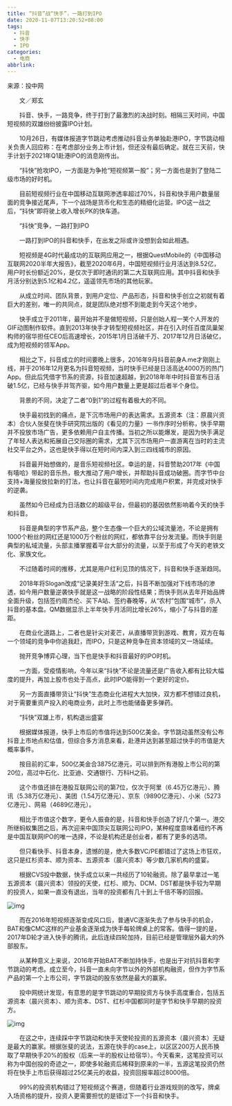 ```yaml
---
title: “抖音”战“快手”，一路打到IPO
date: 2020-11-07T13:20:52+08:00
tags:
  - 抖音
  - 快手
  - IPO
categories:
  - 电商
abbrlink:
---
```


来源：投中网

　　文／郑玄

　　抖音、快手，一路竞争，终于打到了最激烈的决战时刻。相隔三天时间，中国短视频的双雄纷纷披露IPO计划。

　　10月26日，有媒体报道字节跳动考虑推动抖音业务单独赴港IPO，字节跳动相关负责人回应称：在考虑部分业务上市计划，但还没有最后确定。就在三天前，快手计划于2021年Q1赴港IPO的消息刚传出。

　　“抖快”抢攻IPO，一方面是为争抢“短视频第一股”；另一方面也是到了登陆二级市场的好时机。

　　目前短视频行业在中国移动互联网渗透率超过70%，抖音和快手用户数量层面的竞争接近尾声，下一个战场是货币化和生态的精细化运营。IPO这一战之后，“抖快”即将驶上收入增长PK的快车道。

　　“抖快”竞争，一路打到IPO

　　一路打到IPO的抖音和快手，在出发之际或许没想到会如此相遇。

　　短视频是4G时代最成功的互联网应用之一，根据QuestMobile的《中国移动互联网2020半年大报告》，截至2020年6月，中国短视频行业月活达到8.52亿，用户时长份额近20%，是仅次于即时通讯的第二大互联网应用。其中抖音和快手月活分别达到5.1亿和4.2亿，遥遥领先市场的其他玩家。

　　从成立时间、团队背景，到用户定位、产品形态，抖音和快手创立之初就有着巨大的差别，唯一的共同点，就是团队绝对想不到能走到今天这个地步。

　　快手成立于2011年，最开始并不是做短视频，只是创始人程一笑个人开发的GIF动图制作软件。直到2013年快手才转型短视频社区，并在引入时任百度凤巢架构师的宿华担任CEO后高速增长，2015年1月日活破千万、2017年12月日活破亿，成为短视频的领军App。

　　相比之下，抖音成立的时间要晚上很多，2016年9月抖音前身A.me才刚刚上线，并于2016年12月更名为抖音短视频，当时快手已经是日活高达4000万的热门App。但此后凭借字节系的资源，抖音加速超越，到2018年年中时抖音宣布日活破1.5亿，已经与快手并驾齐驱，如今用户数量上更是超过后者半个身位。

　　背景的不同，决定了二者“0到1”的过程有着极大的不同。

　　快手最初找到的痛点，是下沉市场用户的表达需求。五源资本（注：原晨兴资本）合伙人张斐在快手研究院出版的《看见的力量》一书作序时分析称，快手早期并不投放市场广告，更多依赖用户自主传播。当初之所以能爆发，是因为快手满足了年轻人表达和拓展自己交际圈的需求，尤其下沉市场用户一直游离在当时的主流社交平台之外，这也是快手得以在短时间内深入到三四线城市的原因。

　　抖音最开始想做的，是音乐短视频社区。幸运的是，抖音赞助2017年《中国有嘻哈》带起的音乐热，极大推动了用户增长，并帮助抖音成功破圈。而字节中台支持+海量投放拉新的打法，也让抖音在最短时间内完成用户积累，并完成对快手的逆袭。

　　虽然如今已经成为日活数亿的超级平台，但最初的基因依然影响着今天的快手和抖音。

　　抖音是典型的字节系产品，整个生态像一个巨大的公域流量池，不论是拥有1000个粉丝的网红还是1000万个粉丝的网红，都依靠平台分发流量。而快手则是典型的私域流量，头部主播掌握着平台大部分的流量，以至于形成了今天的老铁文化、家族文化。

　　不过随着时间的推移，尤其是用户红利见顶的情况下，抖音和快手逐渐趋同。

　　2018年将Slogan改成“记录美好生活“之后，抖音不断加强对下线市场的渗透，如今用户数量逆袭快手就是这一战略的阶段性结果；而快手则从去年开始品牌全面升级，包括签约周杰伦、买下A站、签约春晚等，从“农村”包围“城市”，杀入抖音的基本盘。QM数据显示上半年快手月活同比增长26%，缩小了与抖音的差距。

　　在商业化道路上，二者也是针尖对麦芒，从直播带货到游戏、教育，双方在每一个领域的竞争中你追我赶，而IPO，只是这种竞争在资本领域的又一场延续。

　　抛开竞争博弈心理，当下也是快手和抖音最好的IPO时机。

　　一方面，受疫情影响，今年以来“抖快”不论是流量还是广告收入都有比较大幅度的提升，再加上股市也处于高点，此时IPO能得到一个更好的定价。

　　另一方面直播带货让“抖快”生态商业化进程大大加快，双方都不想错过良机，对于需要重资产投入的电商业务，此时上市也能储备更多弹药。

　　“抖快”双雄上市，机构退出盛宴

　　根据媒体报道，快手上市后的市值将达到500亿美金。字节跳动虽然没有公布抖音上市地点和估值，但综合多方消息来看，赴港并达到甚至超过快手的市值是大概率事件。

　　按目前的汇率，500亿美金合3875亿港元，可以排到所有港股上市公司的第20位，高过中石化、比亚迪、交通银行、万科H之前。

　　这个市值还排在港股互联网公司的第7位，仅次于阿里（6.45万亿港元）、腾讯（5.38万亿港元）、美团（1.54万亿港元）、京东（9890亿港元）、小米（5273亿港元）、网易（4689亿港元）。

　　相比于市值这个数字，更令人振奋的是，抖音和快手创造了好几个第一。港交所继蚂蚁集团之后，再次迎来中国顶尖互联网公司IPO，某种程度意味着纽约不再是中国互联网IPO的唯一选择，不论是机构还是创业者，都有了更多的选项。

　　但只看快手、抖音本身，遗憾的是，绝大多数VC/PE都错过了这场上市狂欢，这只是红杉资本、顺为资本、五源资本（晨兴资本）等少数几家机构的盛宴。

　　根据CVS投中数据，快手成立以来一共经历了10轮融资。除了最早拿过一笔五源资本（晨兴资本）领投的天使，红杉、顺为、DCM、DST都是快手较为早期的投资人，如果一直没有退出，当年的投资都有几十到上千倍不等的回报。

![img](https://cdn.jsdelivr.net/gh/yakeing/Documentation@main/Hexo/images/a09a-kcaeqzx3992164.png)

　　而在2016年短视频逐渐变成风口后，普通VC逐渐失去了参与快手的机会，BAT和像CMC这样的产业基金逐渐成为快手每轮牌桌上的常客。值得一提的是，2017年D轮才进入快手的腾讯，此后连续四轮加持，目前已经是管理层外最大的外部股东。

　　从某种意义上来说，2016年开始BAT不断加持快手，也是出于对抗抖音和字节跳动的考虑。成立至今，抖音一直未向字节以外的外部机构融资，但作为字节系产品的第一个上市公司，字节跳动的股东依然是最大的赢家。

　　投中网统计发现，有意思的是字节跳动的早期投资方与快手高度重合，包括五源资本（晨兴资本）、顺为资本、DST、红杉中国都同时是字节和快手早期的投资方。

![img](https://cdn.jsdelivr.net/gh/yakeing/Documentation@main/Hexo/images/b9d4-kcaeqzx3992163.png)

　　在这之中，连续踩中字节跳动和快手天使轮投资的五源资本（晨兴资本）无疑是最大的赢家。根据张斐的说法，五源在快手的case上，以区区200万人民币换取了早期快手20%的股权（后来一半的股权让给宿华）。今天看来，这笔投资可以称为中国创投的奇迹之一，即使多轮融资后稀释到原来的一半，五源这笔投资仍然将在快手上市后获得超过25亿美元的收益，投资回报率超过8000倍。

　　99%的投资机构错过了短视频这个赛道，但随着行业游戏规则的改写，牌桌入场资格的提升，投资人更需要担忧的是错过下一个抖音和快手。